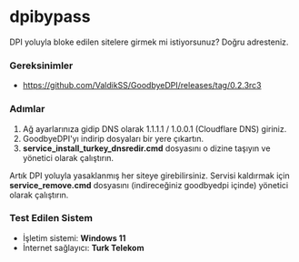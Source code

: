 # dpibypass
DPI yoluyla bloke edilen sitelere girmek mi istiyorsunuz? Doğru adresteniz.

### Gereksinimler
- https://github.com/ValdikSS/GoodbyeDPI/releases/tag/0.2.3rc3

### Adımlar
1. Ağ ayarlarınıza gidip DNS olarak 1.1.1.1 / 1.0.0.1 (Cloudflare DNS) giriniz.
2. GoodbyeDPI'yı indirip dosyaları bir yere çıkartın.
3. **service_install_turkey_dnsredir.cmd** dosyasını o dizine taşıyın ve yönetici olarak çalıştırın.

Artık DPI yoluyla yasaklanmış her siteye girebilirsiniz. Servisi kaldırmak için **service_remove.cmd** dosyasını (indireceğiniz goodbyedpi içinde) yönetici olarak çalıştırın.

### Test Edilen Sistem
- İşletim sistemi: **Windows 11**
- İnternet sağlayıcı: **Turk Telekom**
